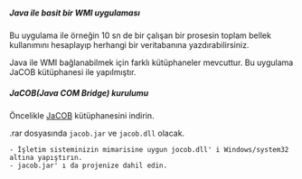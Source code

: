 ##### Java ile basit bir WMI uygulaması

Bu uygulama ile örneğin 10 sn de bir çalışan bir prosesin toplam bellek kullanımını hesaplayıp herhangi bir veritabanına yazdırabilirsiniz.

Java ile WMI bağlanabilmek için farklı kütüphaneler mevcuttur. Bu uygulama JaCOB kütüphanesi ile yapılmıştır. 

##### JaCOB(Java COM Bridge) kurulumu

Öncelikle [JaCOB](http://sourceforge.net/projects/jacob-project/) kütüphanesini indirin.

.rar dosyasında `jacob.jar` ve `jacob.dll` olacak.

	- İşletim sisteminizin mimarisine uygun jocob.dll' i Windows/system32 altına yapıştırın.
	- jacob.jar' ı da projenize dahil edin.